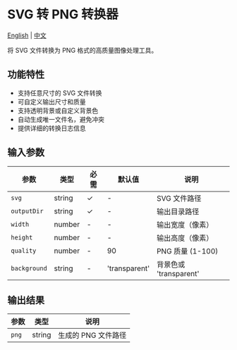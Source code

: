 # SVG 转 PNG 转换器

[English](./README.md) | [中文](./README-zh.md)

将 SVG 文件转换为 PNG 格式的高质量图像处理工具。

## 功能特性

* 支持任意尺寸的 SVG 文件转换
* 可自定义输出尺寸和质量
* 支持透明背景或自定义背景色
* 自动生成唯一文件名，避免冲突
* 提供详细的转换日志信息

## 输入参数

| 参数 | 类型 | 必需 | 默认值 | 说明 |
|------|------|------|--------|------|
| `svg` | string | ✓ | - | SVG 文件路径 |
| `outputDir` | string | ✓ | - | 输出目录路径 |
| `width` | number | - | - | 输出宽度（像素） |
| `height` | number | - | - | 输出高度（像素） |
| `quality` | number | - | 90 | PNG 质量 (1-100) |
| `background` | string | - | 'transparent' | 背景色或 'transparent' |

## 输出结果

| 参数 | 类型 | 说明 |
|------|------|------|
| `png` | string | 生成的 PNG 文件路径 |

